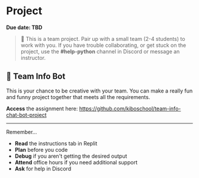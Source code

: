 # Project

**Due date: TBD**

> 👥 This is a team project. Pair up with a small team (2-4 students) to work with you.
> If you have trouble collaborating, or get stuck on the project, use the **#help-python** channel in Discord or message an instructor.

## 🤖 Team Info Bot

This is your chance to be creative with your team. You can make a really fun and funny project together that meets all the requirements.

**Access** the assignment here: https://github.com/kiboschool/team-info-chat-bot-project

---

Remember...

- **Read** the instructions tab in Replit
- **Plan** before you code
- **Debug** if you aren't getting the desired output
- **Attend** office hours if you need additional support
- **Ask** for help in Discord

